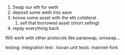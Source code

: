 1. Swap our eth for weth
1. deposit some weth into aave
2. borow some asset with the eth collateral
    1. sell that borrowed asset (short selling)
3. repay everything back

Will work with other protocols like paraswap, uniswap...


testing: 
integration test : kovan
unit tests: mainnet-fork


